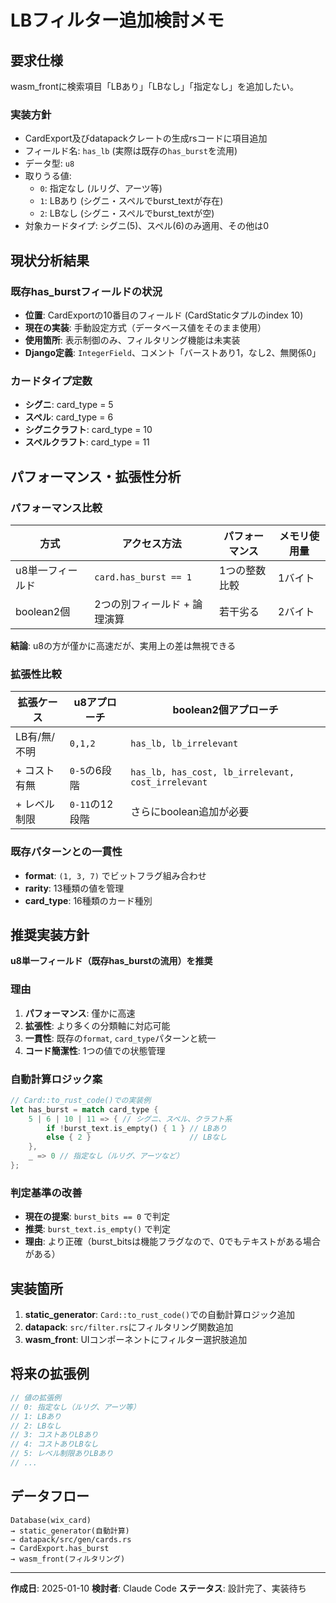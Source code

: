# LBフィルター追加検討メモ

## 要求仕様
wasm_frontに検索項目「LBあり」「LBなし」「指定なし」を追加したい。

### 実装方針
- CardExport及びdatapackクレートの生成rsコードに項目追加
- フィールド名: `has_lb` (実際は既存の`has_burst`を流用)
- データ型: `u8`
- 取りうる値:
  - `0`: 指定なし (ルリグ、アーツ等)
  - `1`: LBあり (シグニ・スペルでburst_textが存在)
  - `2`: LBなし (シグニ・スペルでburst_textが空)
- 対象カードタイプ: シグニ(5)、スペル(6)のみ適用、その他は0

## 現状分析結果

### 既存has_burstフィールドの状況
- **位置**: CardExportの10番目のフィールド (CardStaticタプルのindex 10)
- **現在の実装**: 手動設定方式（データベース値をそのまま使用）
- **使用箇所**: 表示制御のみ、フィルタリング機能は未実装
- **Django定義**: `IntegerField`、コメント「バーストあり1，なし2、無関係0」

### カードタイプ定数
- **シグニ**: card_type = 5
- **スペル**: card_type = 6
- **シグニクラフト**: card_type = 10
- **スペルクラフト**: card_type = 11

## パフォーマンス・拡張性分析

### パフォーマンス比較
| 方式 | アクセス方法 | パフォーマンス | メモリ使用量 |
|------|-------------|---------------|-------------|
| u8単一フィールド | `card.has_burst == 1` | 1つの整数比較 | 1バイト |
| boolean2個 | 2つの別フィールド + 論理演算 | 若干劣る | 2バイト |

**結論**: u8の方が僅かに高速だが、実用上の差は無視できる

### 拡張性比較
| 拡張ケース | u8アプローチ | boolean2個アプローチ |
|------------|--------------|---------------------|
| LB有/無/不明 | `0,1,2` | `has_lb, lb_irrelevant` |
| + コスト有無 | `0-5`の6段階 | `has_lb, has_cost, lb_irrelevant, cost_irrelevant` |
| + レベル制限 | `0-11`の12段階 | さらにboolean追加が必要 |

### 既存パターンとの一貫性
- **format**: `(1, 3, 7)` でビットフラグ組み合わせ
- **rarity**: 13種類の値を管理
- **card_type**: 16種類のカード種別

## 推奨実装方針

**u8単一フィールド（既存has_burstの流用）を推奨**

### 理由
1. **パフォーマンス**: 僅かに高速
2. **拡張性**: より多くの分類軸に対応可能
3. **一貫性**: 既存の`format`, `card_type`パターンと統一
4. **コード簡潔性**: 1つの値での状態管理

### 自動計算ロジック案
```rust
// Card::to_rust_code()での実装例
let has_burst = match card_type {
    5 | 6 | 10 | 11 => { // シグニ、スペル、クラフト系
        if !burst_text.is_empty() { 1 } // LBあり
        else { 2 }                      // LBなし
    },
    _ => 0 // 指定なし（ルリグ、アーツなど）
};
```

### 判定基準の改善
- **現在の提案**: `burst_bits == 0` で判定
- **推奨**: `burst_text.is_empty()` で判定
- **理由**: より正確（burst_bitsは機能フラグなので、0でもテキストがある場合がある）

## 実装箇所

1. **static_generator**: `Card::to_rust_code()`での自動計算ロジック追加
2. **datapack**: `src/filter.rs`にフィルタリング関数追加
3. **wasm_front**: UIコンポーネントにフィルター選択肢追加

## 将来の拡張例
```rust
// 値の拡張例
// 0: 指定なし（ルリグ、アーツ等）
// 1: LBあり
// 2: LBなし
// 3: コストありLBあり
// 4: コストありLBなし
// 5: レベル制限ありLBあり
// ...
```

## データフロー
```
Database(wix_card) 
→ static_generator(自動計算) 
→ datapack/src/gen/cards.rs 
→ CardExport.has_burst 
→ wasm_front(フィルタリング)
```

---
**作成日**: 2025-01-10
**検討者**: Claude Code
**ステータス**: 設計完了、実装待ち